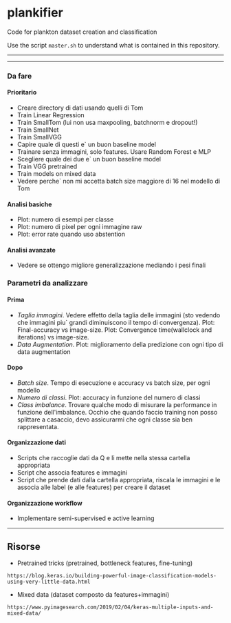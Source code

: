 # plankifier
Code for plankton dataset creation and classification

Use the script `master.sh` to understand what is contained in this repository.

---


---

### Da fare

#### Prioritario
- Creare directory di dati usando quelli di Tom
- Train Linear Regression
- Train SmallTom (lui non usa maxpooling, batchnorm e dropout!)
- Train SmallNet
- Train SmallVGG
- Capire quale di questi e` un buon baseline model
- Trainare senza immagini, solo features. Usare Random Forest e MLP
- Scegliere quale dei due e` un buon baseline model
- Train VGG pretrained
- Train models on mixed data
- Vedere perche` non mi accetta batch size maggiore di 16 nel modello di Tom

#### Analisi basiche
- Plot: numero di esempi per classe
- Plot: numero di pixel per ogni immagine raw
- Plot: error rate quando uso abstention

#### Analisi avanzate
- Vedere se ottengo migliore generalizzazione mediando i pesi finali

### Parametri da analizzare

#### Prima
- _Taglia immagini_. Vedere effetto della taglia delle immagini (sto vedendo che immagini piu` grandi diminuiscono il tempo di convergenza). Plot: Final-accuracy vs image-size. Plot: Convergence time(wallclock and iterations) vs image-size. 
- _Data Augmentation_. Plot: miglioramento della predizione con ogni tipo di data augmentation

#### Dopo
- _Batch size_. Tempo di esecuzione e accuracy vs batch size, per ogni modello
- _Numero di classi_. Plot: accuracy in funzione del numero di classi
- _Class imbalance_. Trovare qualche modo di misurare la performance in funzione dell'imbalance. Occhio che quando faccio training non posso splittare a casaccio, devo assicurarmi che ogni classe sia ben rappresentata.

#### Organizzazione dati
- Scripts che raccoglie dati da Q e li mette nella stessa cartella appropriata
- Script che associa features e immagini
- Script che prende dati dalla cartella appropriata, riscala le immagini e le associa alle label (e alle features) per creare il dataset

#### Organizzazione workflow
- Implementare semi-supervised e active learning

---

## Risorse

- Pretrained tricks (pretrained, bottleneck features, fine-tuning)

`https://blog.keras.io/building-powerful-image-classification-models-using-very-little-data.html`

- Mixed data (dataset composto da features+immagini)

`https://www.pyimagesearch.com/2019/02/04/keras-multiple-inputs-and-mixed-data/`

